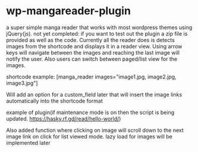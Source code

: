 # wp-mangareader-plugin
a super simple manga reader that works with most wordpress themes using jQuery(js).
not yet completed: if you want to test out the plugin a zip file is provided as well as the code. Currently all the reader does is detects images from the shortcode and displays it in a reader view. Using arrow keys will navigate between the images and reaching the last image will notify the user. Also users can switch between paged/list view for the images. 

shortcode example: [manga_reader images="image1.jpg, image2.jpg, image3.jpg"]

Will add an option for a custom_field later that will insert the image links automatically into the shortcode format

example of plugin(if maintenance mode is on then the script is being updated. https://hasky.rf.gd/read/hello-world/)

Also added function where clicking on image will scroll down to the next image link on click for list viewed mode. lazy load for images will be implemented later
